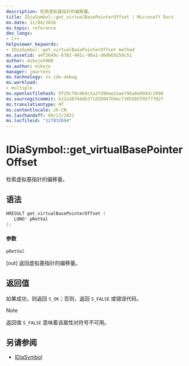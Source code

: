 ```yaml
---
description: 检索虚拟基指针的偏移量。
title: IDiaSymbol::get_virtualBasePointerOffset | Microsoft Docs
ms.date: 11/04/2016
ms.topic: reference
dev_langs:
- C++
helpviewer_keywords:
- IDiaSymbol::get_virtualBasePointerOffset method
ms.assetid: a4f2649c-6702-491c-90a1-d6d669258c51
author: mikejo5000
ms.author: mikejo
manager: jmartens
ms.technology: vs-ide-debug
ms.workload:
- multiple
ms.openlocfilehash: 9f29cf0c069c5a2fd96ee2aae796a8e6943c2990
ms.sourcegitcommit: b12a38744db371d2894769ecf305585f9577792f
ms.translationtype: HT
ms.contentlocale: zh-CN
ms.lasthandoff: 09/13/2021
ms.locfileid: "127832694"
---
```

# <a name="idiasymbolget_virtualbasepointeroffset"></a>IDiaSymbol::get_virtualBasePointerOffset
检索虚拟基指针的偏移量。

## <a name="syntax"></a>语法

```C++
HRESULT get_virtualBasePointerOffset ( 
   LONG* pRetVal
);
```

#### <a name="parameters"></a>参数
 `pRetVal`

[out] 返回虚拟基指针的偏移量。

## <a name="return-value"></a>返回值
 如果成功，则返回 `S_OK`；否则，返回 `S_FALSE` 或错误代码。

> [!NOTE]
> 返回值 `S_FALSE` 意味着该属性对符号不可用。

## <a name="see-also"></a>另请参阅
- [IDiaSymbol](../../debugger/debug-interface-access/idiasymbol.md)
